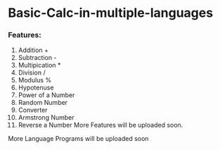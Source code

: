 # Basic-Calc-in-multiple-languages 

### Features:
1. Addition + 
2. Subtraction - 
3. Multipication * 
4. Division / 
5. Modulus % 
6. Hypotenuse 
7. Power of a Number 
8. Random Number 
9. Converter 
10. Armstrong Number 
11. Reverse a Number
More Features will be uploaded soon.


More Language Programs will be uploaded soon
